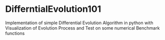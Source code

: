 # DifferntialEvolution101
Implementation of simple Differential Evolution Algorithm in python with Visualization of Evolution Process and Test on some numerical Benchmark functions 
